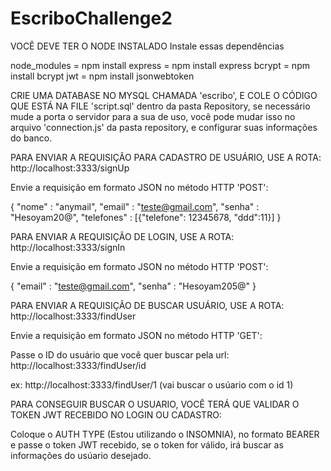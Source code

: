 # EscriboChallenge2

VOCÊ DEVE TER O NODE INSTALADO
Instale essas dependências

node_modules = npm install
express = npm install express
bcrypt = npm install bcrypt
jwt = npm install jsonwebtoken

CRIE UMA DATABASE NO MYSQL CHAMADA 'escribo', E COLE O CÓDIGO QUE ESTÁ NA FILE 'script.sql' dentro da pasta Repository, se necessário mude a porta o servidor para a sua de uso, você pode mudar isso no arquivo 'connection.js' da pasta repository, e configurar suas informações do banco.

PARA ENVIAR A REQUISIÇÃO PARA CADASTRO DE USUÁRIO, USE A ROTA: http://localhost:3333/signUp

Envie a requisição em formato JSON no método HTTP 'POST':

{
 "nome" : "anymail",
 "email" : "teste@gmail.com",
 "senha" : "Hesoyam20@",
 "telefones" : [{"telefone": 12345678, "ddd":11}]
}

PARA ENVIAR A REQUISIÇÃO DE LOGIN, USE A ROTA: http://localhost:3333/signIn

Envie a requisição em formato JSON no método HTTP 'POST':

{
 "email" : "teste@gmail.com",
 "senha" : "Hesoyam205@"
}


PARA ENVIAR A REQUISIÇÃO DE BUSCAR USUÁRIO, USE A ROTA: http://localhost:3333/findUser

Envie a requisição em formato JSON no método HTTP 'GET':

Passe o ID do usuário que você quer buscar pela url: http://localhost:3333/findUser/id

ex: http://localhost:3333/findUser/1 (vai buscar o usúario com o id 1)

PARA CONSEGUIR BUSCAR O USUARIO, VOCÊ TERÁ QUE VALIDAR O TOKEN JWT RECEBIDO NO LOGIN OU CADASTRO:

Coloque o AUTH TYPE (Estou utilizando o INSOMNIA), no formato BEARER e passe o token JWT recebido, se o token for válido, irá buscar as informações do usúario desejado.


